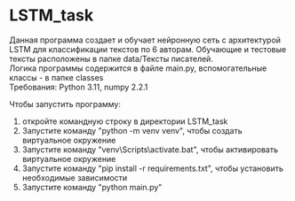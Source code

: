 # LSTM_task
Данная программа создает и обучает нейронную сеть с архитектурой LSTM для классификации текстов по 6 авторам. Обучающие и тестовые тексты расположены в папке data/Тексты писателей.
<br/>Логика программы содержится в файле main.py, вспомогательные классы - в папке classes
<br/>Требования: Python 3.11, numpy 2.2.1

Чтобы запустить программу:

1) откройте командную строку в директории LSTM_task
2) Запустите команду "python -m venv venv", чтобы создать виртуальное окружение
3) Запустите команду "venv\Scripts\activate.bat", чтобы активировать виртуальное окружение
4) Запустите команду "pip install -r requirements.txt", чтобы установить необходимые зависимости
5) Запустите команду "python main.py"
